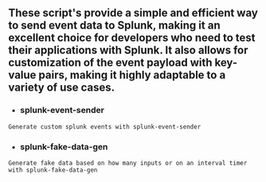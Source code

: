 ## These script's provide a simple and efficient way to send event data to Splunk, making it an excellent choice for developers who need to test their applications with Splunk. It also allows for customization of the event payload with key-value pairs, making it highly adaptable to a variety of use cases.

- ### splunk-event-sender
```plain text
Generate custom splunk events with splunk-event-sender
```

- ### splunk-fake-data-gen
```plain text 
Generate fake data based on how many inputs or on an interval timer with splunk-fake-data-gen
```
